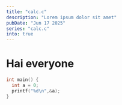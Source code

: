 ```yaml
---
title: "calc.c"
description: "Lorem ipsum dolor sit amet"
pubDate: "Jun 17 2025"
series: "calc.c"
into: true
---
```


# Hai everyone

```c
int main() {
  int a = 0;
  printf("%d\n",&a);
}
```
